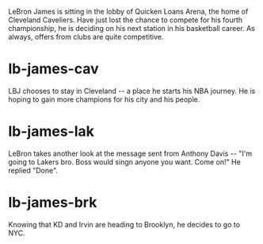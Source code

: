 LeBron James is sitting in the lobby of Quicken Loans Arena, the home of Cleveland Caveliers. Have just lost the chance to compete for his fourth championship, he is deciding on his next station in his basketball career. As always, offers from clubs are quite competitive. 

# lb-james-cav
LBJ chooses to stay in Cleveland -- a place he starts his NBA journey. He is hoping to gain more champions for his city and his people.

# lb-james-lak
LeBron takes another look at the message sent from Anthony Davis -- "I'm going to Lakers bro. Boss would singn anyone you want. Come on!" He replied "Done".

# lb-james-brk
Knowing that KD and Irvin are heading to Brooklyn, he decides to go to NYC.